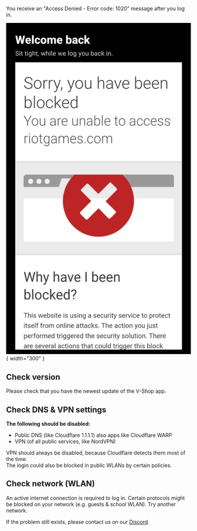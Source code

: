 You receive an "Access Denied - Error code: 1020" message after you log in.  

![Screenshot from the Cloudflare_Access_Denied error message](/assets/access_denied.png){ width="300" }


## Check version
Please check that you have the newest update of the V-Shop app.

## Check DNS & VPN settings
**The following should be disabled:**<br/>

- Public DNS (like Cloudflare 1.1.1.1) also apps like Cloudflare WARP
- VPN (of all public services, like NordVPN)

VPN should always be disabled, because Cloudflare detects them most of the time.<br/>
The login could also be blocked in public WLANs by certain policies.

## Check network (WLAN)
An active internet connection is required to log in.
Certain protocols might be blocked on your network (e.g. guests & school WLAN). Try another network. 

If the problem still exists, please contact us on our [Discord](https://vshop.one/discord/).
